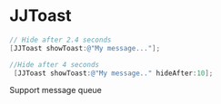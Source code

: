 # JJToast

```Objective-c
// Hide after 2.4 seconds
[JJToast showToast:@"My message..."];

//Hide after 4 seconds
 [JJToast showToast:@"My message.." hideAfter:10];
```

 Support message queue
